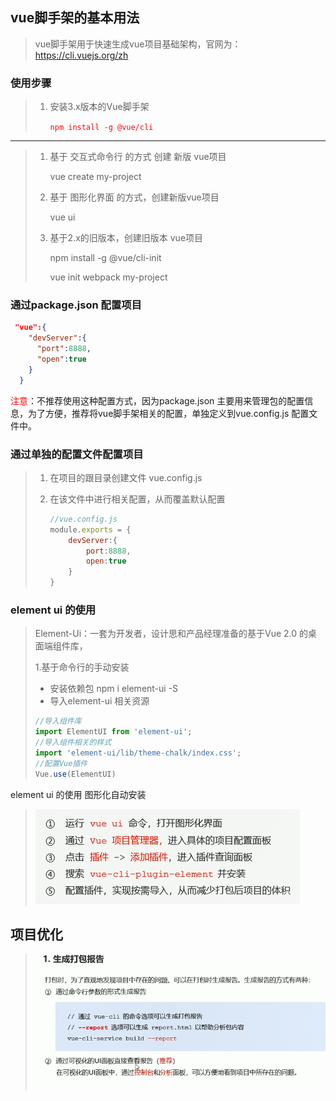 ## vue脚手架的基本用法

> vue脚手架用于快速生成vue项目基础架构，官网为：https://cli.vuejs.org/zh

### 使用步骤

> 1. 安装3.x版本的Vue脚手架
>
>    <span style='color:red'>`npm install -g @vue/cli`</span>

***



> 1. 基于 交互式命令行 的方式 创建 新版 vue项目
>
>    vue create my-project
>
> 2. 基于 图形化界面 的方式，创建新版vue项目
>
>    vue ui
>
> 3. 基于2.x的旧版本，创建旧版本 vue项目
>
>    npm install -g @vue/cli-init
>
>    vue init webpack my-project
>
> 

### 通过package.json 配置项目

``` json
 "vue":{
    "devServer":{
      "port":8888,
      "open":true
    }
  }
```

<span style='color:red'>注意</span>：不推荐使用这种配置方式，因为package.json 主要用来管理包的配置信息，为了方便，推荐将vue脚手架相关的配置，单独定义到vue.config.js 配置文件中。

### 通过单独的配置文件配置项目

> 1. 在项目的跟目录创建文件 vue.config.js
>
> 2. 在该文件中进行相关配置，从而覆盖默认配置
>
>    ``` js
>    //vue.config.js
>    module.exports = {
>        devServer:{
>            port:8888,
>            open:true
>        }
>    }
>    ```
>
>    

### element ui 的使用

> Element-Ui：一套为开发者，设计思和产品经理准备的基于Vue 2.0 的桌面端组件库，
>
> 1.基于命令行的手动安装
>
> * 安装依赖包 npm i element-ui -S
> * 导入element-ui 相关资源
>
> ```js
> //导入组件库
> import ElementUI from 'element-ui';
> //导入组件相关的样式
> import 'element-ui/lib/theme-chalk/index.css';
> //配置Vue插件
> Vue.use(ElementUI)
> ```
>
> 

element ui 的使用 图形化自动安装

> <img src='./img/QQ截图20201118075002.png'/>

## 项目优化

> <img src='img/QQ截图20201126180704.png'/>

